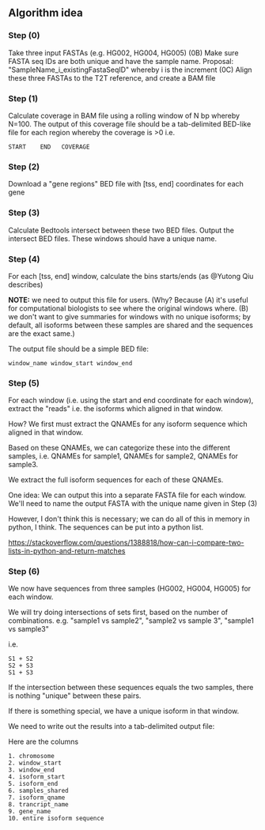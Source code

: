 
## Algorithm idea

### Step (0) 
Take three input FASTAs (e.g. HG002, HG004, HG005)
(0B) Make sure FASTA seq IDs are both unique and have the sample name. Proposal: "SampleName_i_existingFastaSeqID" whereby i is the increment
(0C) Align these three FASTAs to the T2T reference, and create a BAM file

### Step (1) 
Calculate coverage in BAM file using a rolling window of N bp whereby N=100.
The output of this coverage file should be a tab-delimited BED-like file for each region whereby the coverage is >0
i.e.
```
START    END   COVERAGE
```

### Step (2) 
Download a "gene regions" BED file with [tss, end] coordinates for each gene


### Step (3) 
Calculate Bedtools intersect between these two BED files. Output the intersect BED files. These windows should have a unique name.

### Step (4)
For each [tss, end] window, calculate the bins starts/ends  (as @Yutong Qiu describes)

**NOTE:** we need to output this file for users. (Why? Because (A) it's useful for computational biologists to see where the original windows where. (B) we don't want to give summaries for windows with no unique isoforms; by default, all isoforms between these samples are shared and the sequences are the exact same.)

The output file should be a simple BED file:

````
window_name window_start window_end
````

### Step (5)
For each window (i.e. using the start and end coordinate for each window), extract the "reads" i.e. the isoforms which aligned in that window. 

How? We first must extract the QNAMEs for any isoform sequence which aligned in that window. 

Based on these QNAMEs, we can categorize these into the different samples, i.e. QNAMEs for sample1, QNAMEs for sample2, QNAMEs for sample3. 

We extract the full isoform sequences for each of these QNAMEs. 

One idea:
We can output this into a separate FASTA file for each window. We'll need to name the output FASTA with the unique name given in Step (3)

However, I don't think this is necessary; we can do all of this in memory in python, I think. The sequences can be put into a python list. 

https://stackoverflow.com/questions/1388818/how-can-i-compare-two-lists-in-python-and-return-matches



### Step (6)

We now have sequences from three samples (HG002, HG004, HG005) for each window.

We will try doing intersections of sets first, based on the number of combinations.
e.g. "sample1 vs sample2", "sample2 vs sample 3", "sample1 vs sample3"

i.e. 
```
S1 + S2
S2 + S3
S1 + S3
```

If the intersection between these sequences equals the two samples, there is nothing "unique" between these pairs. 

If there is something special, we have a unique isoform in that window. 


We need to write out the results into a tab-delimited output file:

Here are the columns

```
1. chromosome
2. window_start
3. window_end
4. isoform_start
5. isoform_end
6. samples_shared
7. isoform_qname
8. trancript_name
9. gene_name
10. entire isoform sequence
```




